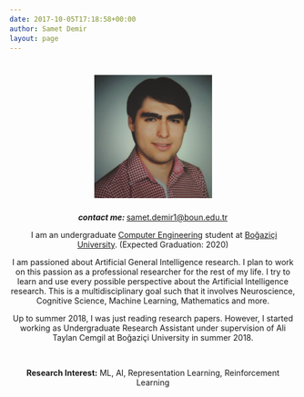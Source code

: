 ```yaml
---
date: 2017-10-05T17:18:58+00:00
author: Samet Demir
layout: page
---
```

<h1 style="text-align: center;">
  <img class="aligncenter" style="font-size: 1.6em;" src="/uploads/profile_filtered.png" alt="" width="207" height="217" />
</h1>

<p style="text-align: center;">
  <em><strong>contact me: </strong></em><a href="mailto:samet.demir1@boun.edu.tr">samet.demir1@boun.edu.tr</a>
</p>

<p style="text-align: center;">
   I am an undergraduate <a href="https://www.cmpe.boun.edu.tr/">Computer Engineering</a> student at <a href="http://www.boun.edu.tr/en-US/Index">Boğaziçi University</a>. (Expected Graduation: 2020)
</p>


<p style="text-align: center;">
  I am passioned about Artificial General Intelligence research. I plan to work on this passion as a professional researcher for the rest of my life. I try to learn and use every possible perspective about the Artificial Intelligence research. This is a multidisciplinary goal such that it involves Neuroscience, Cognitive Science, Machine Learning, Mathematics and more. 
</p>

<p style="text-align: center;">
Up to summer 2018, I was just reading research papers. However, I started working as Undergraduate Research Assistant under supervision of Ali Taylan Cemgil at Boğaziçi University in summer 2018.
</p>

&nbsp;

<p style="text-align: center;">
<b>Research Interest:</b> ML, AI, Representation Learning, Reinforcement Learning
</p>


